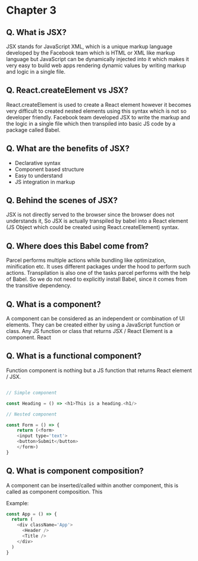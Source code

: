 # Chapter 3

## Q. What is JSX?

JSX stands for JavaScript XML, which is a unique markup language developed by the Facebook team which is HTML or XML like markup language but JavaScript can be dynamically injected into it which makes it very easy to build web apps rendering dynamic values by writing markup and logic in a single file.

## Q. React.createElement vs JSX?

React.createElement is used to create a React element however it becomes very difficult to created nested elements using this syntax which is not so developer friendly.
Facebook team developed JSX to write the markup and the logic in a single file which then transpiled into basic JS code by a package called Babel.

## Q. What are the benefits of JSX?

- Declarative syntax
- Component based structure
- Easy to understand
- JS integration in markup

## Q. Behind the scenes of JSX?

JSX is not directly served to the browser since the browser does not understands it, So JSX is actually transpiled by babel into a React element (JS Object which could be created using React.createElement) syntax.

## Q. Where does this Babel come from?

Parcel performs multiple actions while bundling like optimization, minification etc. It uses different packages under the hood to perform such actions. Transpilation is also one of the tasks parcel performs with the help of Babel. So we do not need to explicitly install Babel, since it comes from the transitive dependency.

## Q. What is a component?

A component can be considered as an independent or combination of UI elements. They can be created either by using a JavaScript function or class. Any JS function or class that returns JSX / React Element is a component. React

## Q. What is a functional component?

Function component is nothing but a JS function that returns React element / JSX.

```javascript

// Simple component

const Heading = () => <h1>This is a heading.<h1/>

// Nested component

const Form = () => {
    return (<form>
    <input type='text'>
    <button>Submit</button>
    </form>)
}

```

## Q. What is component composition?

A component can be inserted/called within another component, this is called as component composition. This

Example:

```javascript
const App = () => {
  return (
    <div className='App'>
      <Header />
      <Title />
    </div>
  )
}
```
